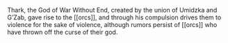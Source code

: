 Thark, the God of War Without End, created by the union of Umidzka and G’Zab, gave rise to the [[orcs]], and through his compulsion drives them to violence for the sake of violence, although rumors persist of [[orcs]] who have thrown off the curse of their god.